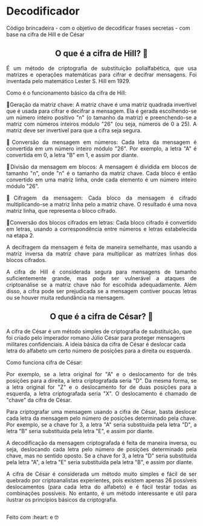 # Decodificador
Código brincadeira -  com o objetivo de decodificar frases secretas - com base na cifra de Hill e de César

##
 
<div align="center"> 
<h2>
O que é a cifra de Hill? 🤔
</h2>
</div>
<div align="justify">
<p>  É um método de criptografia de substituição polialfabética, que usa matrizes e operações matemáticas para cifrar e decifrar mensagens. Foi inventada pelo matemático Lester S. Hill em 1929. </p>
<p> Como é o funcionamento básico da cifra de Hill:

🔸Geração da matriz chave: A matriz chave é uma matriz quadrada invertível que é usada para cifrar e decifrar a mensagem. Ela é gerada escolhendo-se um número inteiro positivo "n" (o tamanho da matriz) e preenchendo-se a matriz com números inteiros módulo "26" (ou seja, números de 0 a 25). A matriz deve ser invertível para que a cifra seja segura.

🔸Conversão da mensagem em números: Cada letra da mensagem é convertida em um número inteiro módulo "26". Por exemplo, a letra "A" é convertida em 0, a letra "B" em 1, e assim por diante.

🔸Divisão da mensagem em blocos: A mensagem é dividida em blocos de tamanho "n", onde "n" é o tamanho da matriz chave. Cada bloco é então convertido em uma matriz linha, onde cada elemento é um número inteiro módulo "26".

🔸Cifragem da mensagem: Cada bloco da mensagem é cifrado multiplicando-se a matriz linha pelo a matriz chave. O resultado é uma nova matriz linha, que representa o bloco cifrado.

🔸Conversão dos blocos cifrados em letras: Cada bloco cifrado é convertido em letras, usando a correspondência entre números e letras estabelecida na etapa 2.

A decifragem da mensagem é feita de maneira semelhante, mas usando a matriz inversa da matriz chave para multiplicar as matrizes linhas dos blocos cifrados.

A cifra de Hill é considerada segura para mensagens de tamanho suficientemente grande, mas pode ser vulnerável a ataques de criptoanálise se a matriz chave não for escolhida adequadamente. Além disso, a cifra pode ser prejudicada se a mensagem contiver poucas letras ou se houver muita redundância na mensagem. </p> </div>
##
 
<div align="center"> 
<h2>
O que é a cifra de César? 🤔
</h2>
</div>

<p> A cifra de César é um método simples de criptografia de substituição, que foi criado pelo imperador romano Júlio César para proteger mensagens militares confidenciais. A ideia básica da cifra de César é deslocar cada letra do alfabeto um certo número de posições para a direita ou esquerda.

<p> Como funciona cifra de César: </p>
<div align="justify">
Por exemplo, se a letra original for "A" e o deslocamento for de três posições para a direita, a letra criptografada seria "D". Da mesma forma, se a letra original for "Z" e o deslocamento for de duas posições para a esquerda, a letra criptografada seria "X". O deslocamento é chamado de "chave" da cifra de César.

Para criptografar uma mensagem usando a cifra de César, basta deslocar cada letra da mensagem pelo número de posições determinado pela chave. Por exemplo, se a chave for 3, a letra "A" seria substituída pela letra "D", a letra "B" seria substituída pela letra "E", e assim por diante.

A decodificação da mensagem criptografada é feita de maneira inversa, ou seja, deslocando cada letra pelo número de posições determinado pela chave, mas no sentido oposto. Se a chave for 3, a letra "D" seria substituída pela letra "A", a letra "E" seria substituída pela letra "B", e assim por diante.

A cifra de César é considerada um método muito simples e fácil de ser quebrado por criptoanalistas experientes, pois existem apenas 26 possíveis deslocamentos (para cada letra do alfabeto) e é fácil testar todas as combinações possíveis. No entanto, é um método interessante e útil para ilustrar os princípios básicos da criptografia. </p> </div>

##

 <p>Feito com :heart: e 🤓</p>
